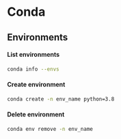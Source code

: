 # Conda

## Environments

#### List environments
```bash
conda info --envs
```

#### Create environment
```bash
conda create -n env_name python=3.8
```

#### Delete environment
```bash
conda env remove -n env_name
```
